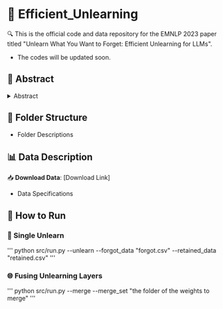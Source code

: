 
# 📜 Efficient_Unlearning

🔍 This is the official code and data repository for the EMNLP 2023 paper titled "Unlearn What You Want to Forget: Efficient Unlearning for LLMs".

* The codes will be updated soon.

## 🌟 Abstract

<details><summary>Abstract</summary>

Large language models (LLMs) have achieved significant progress from pre-training on and memorizing a wide range of textual data, however, this process might suffer from privacy issues and violations of data protection regulations. As a result, the ability to easily remove data related to individual users from such models while not deteriorating their predictive quality after the removal becomes increasingly important. To address these issues, in this work, we propose an efficient unlearning framework that could efficiently update LLMs without having to retrain the whole model after data removals, by introducing lightweight unlearning layers learned with a selective teacher-student objective into the transformers. In addition, we introduce a fusion mechanism to effectively combine different unlearning layers that learns to forget different sets of data to handle a sequence of forgetting operations. Experiments on classification and generation tasks demonstrate the effectiveness of our proposed methods compared to the state-of-the-art baselines.

</details>

## 📂 Folder Structure

- Folder Descriptions

## 📊 Data Description

📥 **Download Data**: [Download Link]
- Data Specifications

## 🚀 How to Run

### 🧠 Single Unlearn

'''
python src/run.py --unlearn --forgot_data "forgot.csv" --retained_data "retained.csv"
'''

### 🌐 Fusing Unlearning Layers

'''
python src/run.py --merge --merge_set "the folder of the weights to merge"
'''
